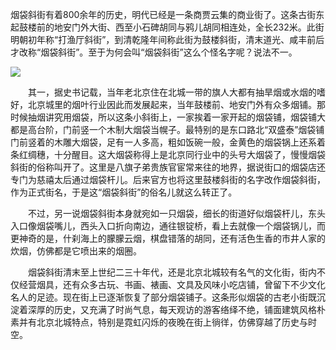 烟袋斜街有着800余年的历史，明代已经是一条商贾云集的商业街了。这条古街东起鼓楼前的地安门外大街、西至小石碑胡同与鸦儿胡同相连处，全长232米。此街明朝初年称“打渔厅斜街”，到清乾隆年间称此街为鼓楼斜街，清末道光、咸丰前后才改称“烟袋斜街”。至于为何会叫“烟袋斜街”这么个怪名字呢？说法不一。

![](https://www.beijing.gov.cn/renwen/zt/xicheng/xichenglishi/xcht/201708/W020200421513758920670.jpg)

　　其一，据史书记载，当年老北京住在北城一带的旗人大都有抽旱烟或水烟的嗜好，北京城里的烟叶行业因此而发展起来，当年鼓楼前、地安门外有众多烟铺。那时候抽烟讲究用烟袋，所以这条小斜街上，一家挨着一家开起的烟袋铺，烟袋铺大都是高台阶，门前竖一个木制大烟袋当幌子。最特别的是东口路北“双盛泰”烟袋铺门前竖着的木雕大烟袋，足有一人多高，粗如饭碗一般，金黄色的烟袋锅上还系着条红绸穗，十分醒目。这大烟袋称得上是北京同行业中的头号大烟袋了，慢慢烟袋斜街的俗称叫开了。这里是八旗子弟贵族官宦常来往的地界，据说街口的烟袋店还专门为慈禧太后通过烟袋杆儿。后来官方也将这里鼓楼斜街的名字改作烟袋斜街，作为正式街名，于是这“烟袋斜街”的俗名儿就这么转正了。

　　不过，另一说烟袋斜街本身就宛如一只烟袋，细长的街道好似烟袋杆儿，东头入口像烟袋嘴儿，西头入口折向南边，通往银锭桥，看上去就像一个烟袋锅儿，而更神奇的是，什刹海上的朦朦云烟，棋盘错落的胡同，还有活色生香的市井人家的炊烟，仿佛都是它喷出来的烟圈。

　　烟袋斜街清末至上世纪二三十年代，还是北京北城较有名气的文化街，街内不仅经营烟具，还有众多古玩、书画、裱画、文具及风味小吃店铺，曾留下不少文化名人的足迹。现在街上已逐渐恢复了部分烟袋铺子。这条形似烟袋的古老小街既沉淀着深厚的历史，又充满了时尚气息，每天观访的游客络绎不绝，铺面建筑风格朴素并有北京北城特点，特别是霓虹闪烁的夜晚在街上徜徉，仿佛穿越了历史与时空。

